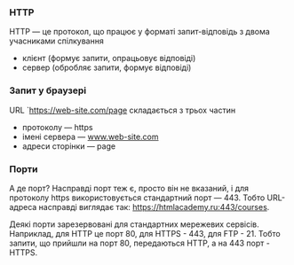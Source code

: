### HTTP

HTTP — це протокол, що працює у форматі запит-відповідь з двома учасниками спілкування

-   клієнт (формує запити, опрацьовує відповіді)
-   сервер (обробляє запити, формує відповіді)

### Запит у браузері

URL `https://web-site.com/page складається з трьох частин

-   протоколу — https
-   імені сервера — www.web-site.com
-   адреси сторінки — page

### Порти

А де порт? Насправді порт теж є, просто він не вказаний, і для протоколу https використовується стандартний порт — 443. Тобто URL-адреса насправді виглядає так: https://htmlacademy.ru:443/courses.

Деякі порти зарезервовані для стандартних мережевих сервісів. Наприклад, для HTTP це порт 80, для HTTPS - 443, для FTP - 21. Тобто запити, що прийшли на порт 80, передаються HTTP, а на 443 порт - HTTPS.
